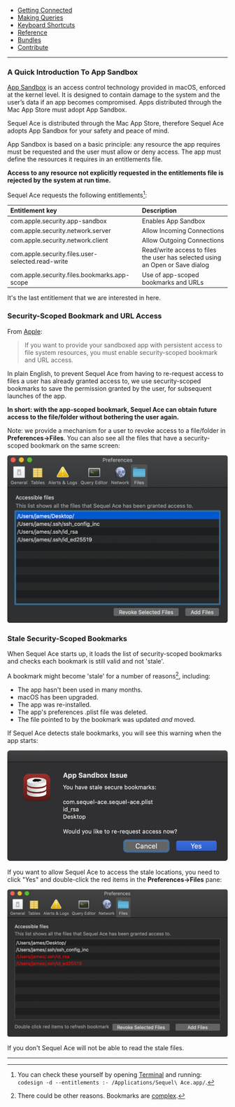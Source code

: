 - [Getting Connected](./)
- [Making Queries](../queries.html)
- [Keyboard Shortcuts](../shortcuts.html)
- [Reference](../ref/)
- [Bundles](../bundles/)
- [Contribute](../contribute/)

<hr>

### A Quick Introduction To App Sandbox

[App Sandbox](https://developer.apple.com/library/archive/documentation/Security/Conceptual/AppSandboxDesignGuide/AboutAppSandbox/AboutAppSandbox.html#//apple_ref/doc/uid/TP40011183-CH1-SW1) is an access control technology provided in macOS, enforced at the kernel level. It is designed to contain damage to the system and the user’s data if an app becomes compromised. Apps distributed through the Mac App Store must adopt App Sandbox.

Sequel Ace is distributed through the Mac App Store, therefore Sequel Ace adopts App Sandbox for your safety and peace of mind.

App Sandbox is based on a basic principle: any resource the app requires must be requested and the user must allow or deny access. The app must define the resources it requires in an entitlements file.

**Access to any resource not explicitly requested in the entitlements file is rejected by the system at run time.**

Sequel Ace requests the following entitlements[^fn-entitlements]:

| Entitlement key                                  | Description     |
| :------------------------------------------------| :-------------- |
| com.apple.security.app-sandbox                   | Enables App Sandbox |
| com.apple.security.network.server                | Allow Incoming Connections |
| com.apple.security.network.client                | Allow Outgoing Connections |
| com.apple.security.files.user-selected.read-write| Read/write access to files the user has selected using an Open or Save dialog |
| com.apple.security.files.bookmarks.app-scope     | Use of app-scoped bookmarks and URLs |

It's the last entitlement that we are interested in here.

### Security-Scoped Bookmark and URL Access

From [Apple](https://developer.apple.com/library/archive/documentation/Miscellaneous/Reference/EntitlementKeyReference/Chapters/EnablingAppSandbox.html#//apple_ref/doc/uid/TP40011195-CH4-SW18):

> If you want to provide your sandboxed app with persistent access to file system resources, you must enable security-scoped bookmark and URL access.

In plain English, to prevent Sequel Ace from having to re-request access to files a user has already granted access to, we use security-scoped bookmarks to save the permission granted by the user, for subsequent launches of the app.

__In short: with the app-scoped bookmark, Sequel Ace can obtain future access to the file/folder without bothering the user again.__

Note: we provide a mechanism for a user to revoke access to a file/folder in __Preferences->Files__. You can also see all the files that have a security-scoped bookmark on the same screen:

![File Preferences](../images/file-prefs.png)

### Stale Security-Scoped Bookmarks

When Sequel Ace starts up, it loads the list of security-scoped bookmarks and checks each bookmark is still valid and not 'stale'.

A bookmark might become 'stale' for a number of reasons[^fn-stale-reasons], including:

- The app hasn't been used in many months.
- macOS has been upgraded.
- The app was re-installed.
- The app's preferences .plist file was deleted.
- The file pointed to by the bookmark was updated _and_ moved.

If Sequel Ace detects stale bookmarks, you will see this warning when the app starts:

![Stale Bookmark Warning](../images/stale-bookmarks.png)

If you want to allow Sequel Ace to access the stale locations, you need to click "Yes" and double-click the red items in the __Preferences->Files__ pane:

![Stale Bookmark Warning](../images/stale-file-prefs.png)

If you don't Sequel Ace will not be able to read the stale files.

***

[^fn-entitlements]: You can check these yourself by opening [Terminal](https://en.wikipedia.org/wiki/Terminal_(macOS)) and running: `codesign -d --entitlements :- /Applications/Sequel\ Ace.app/`.
[^fn-stale-reasons]: There could be other reasons. Bookmarks are [complex](https://michaellynn.github.io/2015/10/24/apples-bookmarkdata-exposed/).
